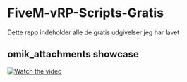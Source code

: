 # FiveM-vRP-Scripts-Gratis
Dette repo indeholder alle de gratis udgivelser jeg har lavet

## omik_attachments showcase
[![Watch the video](https://img.youtube.com/vi/-dScY_cAWdQ/maxresdefault.jpg)](https://www.youtube.com/watch?v=-dScY_cAWdQ)
